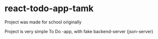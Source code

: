 # react-todo-app-tamk
Project was made for school originally

Project is very simple To Do -app, with fake backend-server (json-server)
